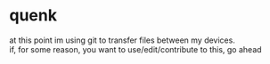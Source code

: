 # quenk  
at this point im using git to transfer files between my devices.  
if, for some reason, you want to use/edit/contribute to this, go ahead
